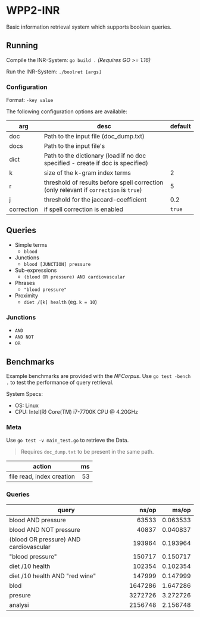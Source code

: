 # WPP2-INR

Basic information retrieval system which supports boolean queries.

## Running

Compile the INR-System: `go build .` *(Requires GO >= 1.16)*

Run the INR-System: `./boolret [args]`


### Configuration

Format: `-key value`

The following configuration options are available:

| arg        | desc                                                                                       | default |
|------------|--------------------------------------------------------------------------------------------|---------|
| doc        | Path to the input file (doc_dump.txt)                                                      |         |
| docs       | Path to the input file's                                                                   |         |
| dict       | Path to the dictionary (load if no doc specified - create if doc is specified)             |         |
| k          | size of the k-gram index terms                                                             | 2       |
| r          | threshold of results before spell correction (only relevant if `correction` is `true`)     | 5       |
| j          | threshold for the jaccard-coefficient                                                      | 0.2     |
| correction | if spell correction is enabled                                                             | `true`  |

## Queries

* Simple terms
  * `blood`
* Junctions
  * `blood [JUNCTION] pressure`
* Sub-expressions
  * `(blood OR pressure) AND cardiovascular`
* Phrases
  * `"blood pressure"`
* Proximity
  * `diet /[k] health` (eg. `k = 10`)

### Junctions

* `AND`
* `AND NOT`
* `OR`

## Benchmarks

Example benchmarks are provided with the _NFCorpus_.
Use ``go test -bench .`` to test the performance of query retrieval.

System Specs:
* OS: Linux
* CPU: Intel(R) Core(TM) i7-7700K CPU @ 4.20GHz

### Meta

Use ``go test -v main_test.go`` to retrieve the Data.

> Requires ``doc_dump.txt`` to be present in the same path.

| action                    | ms |
|---------------------------|---:|
| file read, index creation | 53 |

### Queries

| query                                  |   ns/op |    ms/op |
|----------------------------------------|--------:|---------:|
| blood AND pressure                     |   63533 | 0.063533 |
| blood AND NOT pressure                 |   40837 | 0.040837 |
| (blood OR pressure) AND cardiovascular | 193964  | 0.193964 |
| "blood pressure"                       |  150717 | 0.150717 |
| diet /10 health                        |  102354 | 0.102354 |
| diet /10 health AND "red wine"         |  147999 | 0.147999 |
| blod                                   | 1647286 | 1.647286 |
| presure                                | 3272726 | 3.272726 |
| analysi                                | 2156748 | 2.156748 |
